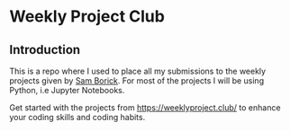# Weekly Project Club

## Introduction
This is a repo where I used to place all my submissions to the weekly projects given by [Sam Borick](https://pepware.io/). For most of the projects I will be using Python, i.e Jupyter Notebooks.

Get started with the projects from https://weeklyproject.club/ to enhance your coding skills and coding habits.
